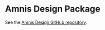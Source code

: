 # Amnis Design Package

See the [Amnis Design GitHub repository](https://github.com/amnis-dev/amnis-design).